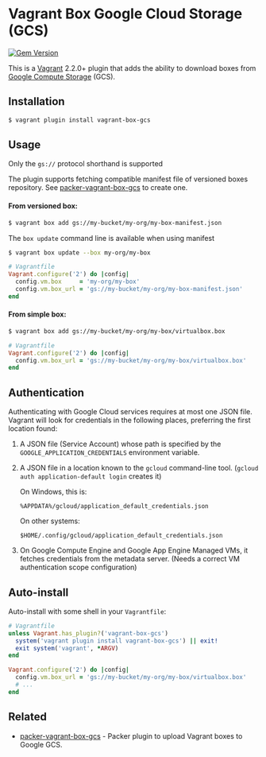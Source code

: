 # Vagrant Box Google Cloud Storage (GCS)

[![Gem Version](https://badge.fury.io/rb/vagrant-box-gcs.svg)](https://badge.fury.io/rb/vagrant-box-gcs)

This is a [Vagrant](http://www.vagrantup.com) 2.2.0+ plugin that adds the ability to download boxes from
[Google Compute Storage](http://cloud.google.com/storage/) (GCS).

## Installation
```bash
$ vagrant plugin install vagrant-box-gcs
```

## Usage

Only the `gs://` protocol shorthand is supported

The plugin supports fetching compatible manifest file of versioned boxes repository. See [packer-vagrant-box-gcs](https://github.com/arnaud-dezandee/packer-vagrant-box-gcs) to create one.

#### From versioned box:

```bash
$ vagrant box add gs://my-bucket/my-org/my-box-manifest.json
```

The `box update` command line is available when using manifest
```bash
$ vagrant box update --box my-org/my-box
```

```ruby
# Vagrantfile
Vagrant.configure('2') do |config|
  config.vm.box     = 'my-org/my-box'
  config.vm.box_url = 'gs://my-bucket/my-org/my-box-manifest.json'
end
```

#### From simple box:

```bash
$ vagrant box add gs://my-bucket/my-org/my-box/virtualbox.box
```

```ruby
# Vagrantfile
Vagrant.configure('2') do |config|
  config.vm.box_url = 'gs://my-bucket/my-org/my-box/virtualbox.box'
end
```

## Authentication

Authenticating with Google Cloud services requires at most one JSON file.
Vagrant will look for credentials in the following places, preferring the first location found:

1.  A JSON file (Service Account) whose path is specified by the
    `GOOGLE_APPLICATION_CREDENTIALS` environment variable.

2.  A JSON file in a location known to the `gcloud` command-line tool.
    (`gcloud auth application-default login` creates it)

    On Windows, this is:

        %APPDATA%/gcloud/application_default_credentials.json

    On other systems:

        $HOME/.config/gcloud/application_default_credentials.json

3.  On Google Compute Engine and Google App Engine Managed VMs, it fetches
    credentials from the metadata server. (Needs a correct VM authentication
    scope configuration)


## Auto-install

Auto-install with some shell in your `Vagrantfile`:

```ruby
# Vagrantfile
unless Vagrant.has_plugin?('vagrant-box-gcs')
  system('vagrant plugin install vagrant-box-gcs') || exit!
  exit system('vagrant', *ARGV)
end

Vagrant.configure('2') do |config|
  config.vm.box_url = 'gs://my-bucket/my-org/my-box/virtualbox.box'
  # ...
end
```

## Related

- [packer-vagrant-box-gcs](https://github.com/arnaud-dezandee/packer-vagrant-box-gcs) - Packer plugin to upload Vagrant boxes to Google GCS.
